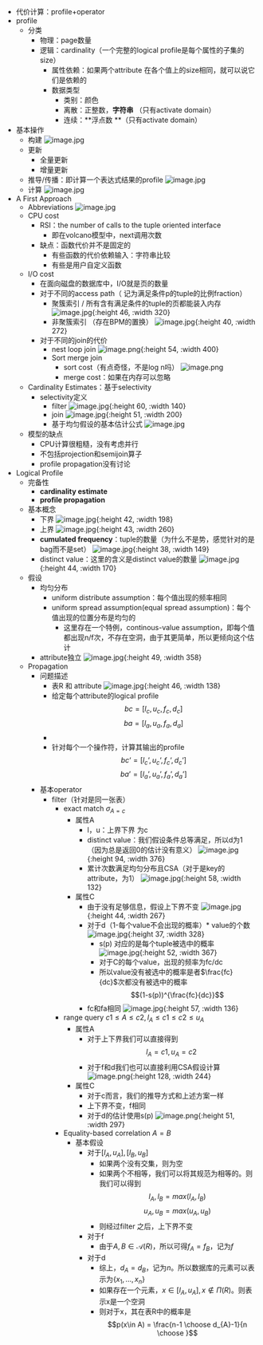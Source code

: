 - 代价计算：profile+operator
- profile
	- 分类
		- 物理：page数量
		- 逻辑：cardinality（一个完整的logical profile是每个属性的子集的size）
			- 属性依赖：如果两个attribute 在各个值上的size相同，就可以说它们是依赖的
			- 数据类型
				- 类别：颜色
				- 离散：正整数，**字符串** （只有activate domain）
				- 连续：**浮点数 **（只有activate domain）
- 基本操作
	- 构建 
	  ![image.jpg](../assets/f2586aba-a99e-499c-984f-cf0577853e8d-1115003.jpg)
	- 更新
		- 全量更新
		- 增量更新
	- 推导/传播：即计算一个表达式结果的profile 
	  ![image.jpg](../assets/f51071d7-6aa8-49c9-8c8d-f31efa755385-1115003.jpg)
	- 计算
	   ![image.jpg](../assets/02dd530c-34f0-4a8d-9137-9870534b5780-1115003.jpg)
- A First Approach
	- Abbreviations
	   ![image.jpg](../assets/6d3608e3-9102-459c-9cb4-751e9a6c1cc7-1115003.jpg)
	- CPU cost
		- RSI：the number of calls to the tuple oriented interface
			- 即在volcano模型中，next调用次数
		- 缺点：函数代价并不是固定的
			- 有些函数的代价依赖输入：字符串比较
			- 有些是用户自定义函数
	- I/O cost
		- 在面向磁盘的数据库中，I/O就是页的数量
		- 对于不同的access path（​​​​     记为满足条件p的tuple的比例fraction）
			- 聚簇索引  / 所有含有满足条件的tuple的页都能装入内存
			   ![image.jpg](../assets/bb088cf9-7b2f-444d-afb7-6c6c4fe66189-1115003.jpg){:height 46, :width 320}
			- 非聚簇索引 （存在BPM的置换）
			   ![image.jpg](../assets/c4172009-f239-4081-9420-f76c2fe1665b-1115003.jpg){:height 40, :width 272}
		- 对于不同的join的代价
			- nest loop join
			  ![image.png](../assets/image_1665055270537_0.png){:height 54, :width 400}
			- Sort merge join
				- sort cost（有点奇怪，不是log n吗）
				  ![image.png](../assets/image_1665057155826_0.png)
				- merge cost：如果在内存可以忽略
	- Cardinality Estimates：基于selectivity
		- selectivity定义
			- filter
			   ![image.jpg](../assets/d33f8a74-2bc0-4994-bf29-9ecfffbe932c-1115003.jpg){:height 60, :width 140}
			- join
			   ![image.jpg](../assets/cbf3088e-0b84-4f53-aef3-b4ad00059ed7-1115003.jpg){:height 51, :width 200}
			- 基于均匀假设的基本估计公式 
			  ![image.jpg](../assets/2d2dd600-b89e-4957-b6d3-f7eefb097dd5-1115003.jpg)
	- 模型的缺点
		- CPU计算很粗糙，没有考虑并行
		- 不包括projection和semijoin算子
		- profile propagation没有讨论
- Logical Profile
	- 完备性
		- **cardinality estimate**
		- **profile propagation**
	- 基本概念
		- 下界
		   ![image.jpg](../assets/c3e9f6f3-8299-4f19-9fc7-8f6ad6a25cc4-1115003.jpg){:height 42, :width 198}
		- 上界
		   ![image.jpg](../assets/9b619137-a62c-4d31-b3a9-3a78c821b472-1115003.jpg){:height 43, :width 260}
		- **cumulated frequency**：tuple的数量（为什么不是势，感觉针对的是bag而不是set）
		   ![image.jpg](../assets/cb8d4a4f-6b72-433d-9660-89a02c6689c1-1115003.jpg){:height 38, :width 149}
		- distinct value：这里的含义是distinct value的数量
		   ![image.jpg](../assets/ca240d8c-3c60-4433-9bb0-54c1efda0d0a-1115003.jpg){:height 44, :width 170}
	- 假设
		- 均匀分布
			- uniform distribute assumption：每个值出现的频率相同
			- uniform spread assumption(equal spread assumption)：每个值出现的位置分布是均匀的
				- 这里存在一个特例，continous-value assumption，即每个值都出现n/f次，不存在空洞，由于其更简单，所以更倾向这个估计
		- attribute独立
		   ![image.jpg](../assets/7d051eef-a97b-48bc-a9b2-487f2e76d149-1115003.jpg){:height 49, :width 358}
	- Propagation
		- 问题描述
			- 表R 和 attribute
			   ![image.jpg](../assets/aacfe2a5-3395-4b5a-bede-1517791e6fbe-1115003.jpg){:height 46, :width 138}
			- 给定每个attribute的logical profile
			  $$bc = [l_c, u_c, f_c, d_c]$$
			  $$ba = [l_a, u_a, f_a, d_a]$$
			-
			- 针对每个一个操作符，计算其输出的profile
			  $$bc‘ = [l_c‘, u_c‘, f_c‘, d_c‘]$$
			  $$ba’ = [l_a’, u_a’, f_a’, d_a’]$$
		- 基本operator
			- filter（针对是同一张表）
				- exact match ​​​​​​​​​​​​​​​​$\sigma_{A=c}$
					- 属性A
						- l，u：上界下界 为c
						- distinct value：我们假设条件总等满足，所以d为1（因为总是返回0的估计没有意义）
						   ![image.jpg](../assets/686254fb-927d-44fc-937c-ea919f0c69db-1115003.jpg){:height 94, :width 376}
						- 累计次数满足均匀分布且CSA（对于是key的attribute，为1）
						   ![image.jpg](../assets/2521c54a-b07b-4e35-ba3f-511caa8f50a7-1115003.jpg){:height 58, :width 132}
					- 属性C
						- 由于没有足够信息，假设上下界不变
						   ![image.jpg](../assets/684af5e7-e507-445d-9acb-2a83d2c5346f-1115003.jpg){:height 44, :width 267}
						- 对于d（1-每个value不会出现的概率）* value的个数
						   ![image.jpg](../assets/ed5daf2b-6691-4124-b69b-210bf0a5f752-1115003.jpg){:height 37, :width 328}
							- s(p) 对应的是每个tuple被选中的概率 
							  ![image.jpg](../assets/e2c89ef9-8772-43c9-85e4-b19555700c4a-1115003.jpg){:height 52, :width 367}
							- 对于C的每个value，出现的频率为fc/dc
							- 所以value没有被选中的概率是者$\frac{fc}{dc}$次都没有被选中的概率
							  $$(1-s(p))^{\frac{fc}{dc}}$$
						- fc和fa相同 
						  ![image.jpg](../assets/30cd408b-7b39-422c-9946-09a5f307ebd6-1115003.jpg){:height 57, :width 136}
				- range query $c1 \leq A \leq c2, l_A \leq c1 \leq c2 \leq u_A$
					- 属性A
						- 对于上下界我们可以直接得到
						  $$l_A = c1, u_A = c2$$
						- 对于f和d我们也可以直接利用CSA假设计算
						  ![image.png](../assets/image_1665058393707_0.png){:height 128, :width 244}
					- 属性C
						- 对于c而言，我们的推导方式和上述方案一样
						- 上下界不变，f相同
						- 对于d的估计使用s(p)
						  ![image.png](../assets/image_1665058501252_0.png){:height 51, :width 297}
				- Equality-based correlation $A = B$
					- 基本假设
						- 对于$[l_A, u_A], [l_B, u_B]$
							- 如果两个没有交集，则为空
							- 如果两个不相等，我们可以将其规范为相等的。则我们可以得到
							  $$l_A,l_B = max(l_A, l_B)$$
							  $$u_A,u_B = max(u_A, u_B)$$
							- 则经过filter 之后，上下界不变
						- 对于f
							- 由于$A,B \in \mathcal{A}(R)$，所以可得$f_A = f_B$，记为$f$
						- 对于d
							- 综上，$d_A = d_B$，记为$n$。所以数据库的元素可以表示为$\{x_1,...,x_n\}$
							- 如果存在一个元素，$x \in [l_A, u_A], x \notin \Pi(R)$。则表示x是一个空洞
							- 则对于x，其在表R中的概率是
							  $$p(x\in A) = \frac{n-1 \choose d_{A}-1}{n \choose }$$